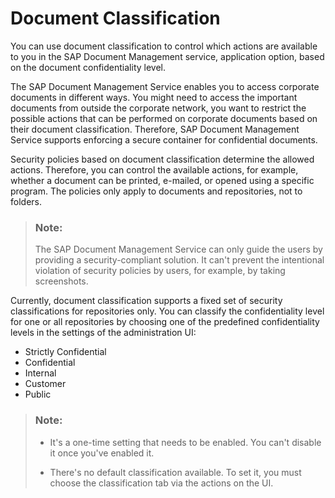 <!-- loiob8894c20c66342dc82ad9278f60fa81e -->

# Document Classification

You can use document classification to control which actions are available to you in the SAP Document Management service, application option, based on the document confidentiality level.

The SAP Document Management Service enables you to access corporate documents in different ways. You might need to access the important documents from outside the corporate network, you want to restrict the possible actions that can be performed on corporate documents based on their document classification. Therefore, SAP Document Management Service supports enforcing a secure container for confidential documents.

Security policies based on document classification determine the allowed actions. Therefore, you can control the available actions, for example, whether a document can be printed, e-mailed, or opened using a specific program. The policies only apply to documents and repositories, not to folders.

> ### Note:  
> The SAP Document Management Service can only guide the users by providing a security-compliant solution. It can't prevent the intentional violation of security policies by users, for example, by taking screenshots.

Currently, document classification supports a fixed set of security classifications for repositories only. You can classify the confidentiality level for one or all repositories by choosing one of the predefined confidentiality levels in the settings of the administration UI:

-   Strictly Confidential
-   Confidential
-   Internal
-   Customer
-   Public

> ### Note:  
> -   It's a one-time setting that needs to be enabled. You can't disable it once you've enabled it.
> 
> -   There's no default classification available. To set it, you must choose the classification tab via the actions on the UI.

